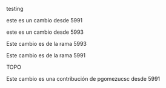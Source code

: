 testing

este es un cambio desde 5991

este es un cambio desde 5993


Este cambio es de la rama 5993

Este cambio es de la rama 5991

TOPO

Este cambio es una contribución de pgomezucsc desde 5991
